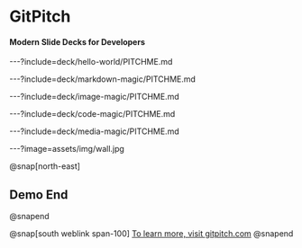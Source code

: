 
# GitPitch

#### Modern Slide Decks for Developers

---?include=deck/hello-world/PITCHME.md

---?include=deck/markdown-magic/PITCHME.md

---?include=deck/image-magic/PITCHME.md

---?include=deck/code-magic/PITCHME.md

---?include=deck/media-magic/PITCHME.md

---?image=assets/img/wall.jpg

@snap[north-east]
## Demo End
@snapend

@snap[south weblink span-100]
[To learn more, visit gitpitch.com](https://gitpitch.com)
@snapend
